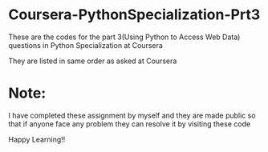 # Coursera-PythonSpecialization-Prt3
These are the codes for the part 3(Using Python to Access Web Data) questions in Python Specialization at Coursera

They are listed in same order as asked at Coursera
# Note:
I have completed these assignment by myself and they are made public so that if anyone face any problem they can resolve it by visiting these code

Happy Learning!!
